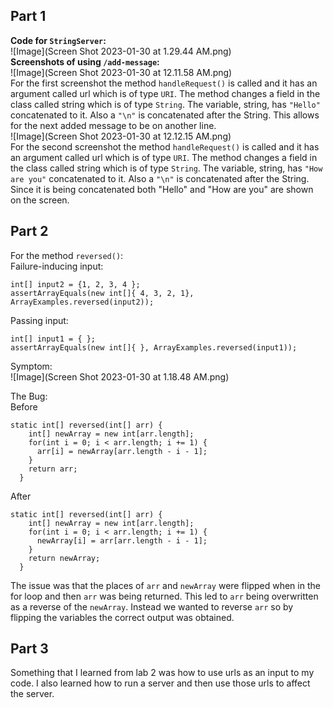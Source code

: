 ## **Part 1**  
**Code for `StringServer`:**  
![Image](Screen Shot 2023-01-30 at 1.29.44 AM.png)  
**Screenshots of using `/add-message`:**  
![Image](Screen Shot 2023-01-30 at 12.11.58 AM.png)  
For the first screenshot the method `handleRequest()` is called and it has an argument called url which is of type `URI`. The method changes a field in the class called string which is of type `String`. The variable, string, has `"Hello"` concatenated to it. Also a `"\n"` is concatenated after the String. This allows for the next added message to be on another line.  
![Image](Screen Shot 2023-01-30 at 12.12.15 AM.png)  
For the second screenshot the method `handleRequest()` is called and it has an argument called url which is of type `URI`. The method changes a field in the class called string which is of type `String`. The variable, string, has `"How are you"` concatenated to it. Also a `"\n"` is concatenated after the String. Since it is being concatenated both "Hello" and "How are you" are shown on the screen.  
## **Part 2** 
For the method `reversed()`:  
Failure-inducing input:
```
int[] input2 = {1, 2, 3, 4 };
assertArrayEquals(new int[]{ 4, 3, 2, 1}, ArrayExamples.reversed(input2));
```
Passing input:
```
int[] input1 = { };
assertArrayEquals(new int[]{ }, ArrayExamples.reversed(input1));
```
Symptom:  
![Image](Screen Shot 2023-01-30 at 1.18.48 AM.png) 

The Bug:  
Before
```
static int[] reversed(int[] arr) {
    int[] newArray = new int[arr.length];
    for(int i = 0; i < arr.length; i += 1) {
      arr[i] = newArray[arr.length - i - 1];
    }
    return arr;
  }
```
After
```
static int[] reversed(int[] arr) {
    int[] newArray = new int[arr.length];
    for(int i = 0; i < arr.length; i += 1) {
      newArray[i] = arr[arr.length - i - 1];
    }
    return newArray;
  }
```
The issue was that the places of `arr` and `newArray` were flipped when in the for loop and then `arr` was being returned. This led to `arr` being overwritten as a reverse of the `newArray`. Instead we wanted to reverse `arr` so by flipping the variables the correct output was obtained. 

## **Part 3**  
Something that I learned from lab 2 was how to use urls as an input to my code. I also learned how to run a server and then use those urls to affect the server.
